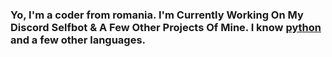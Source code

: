 ### Yo, I'm a coder from romania. I'm Currently Working On My Discord Selfbot & A Few Other Projects Of Mine. I know [python](https://cdn.discordapp.com/attachments/1160633092243980441/1183109171755896862/image.png) and a few other languages.
